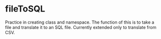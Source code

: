 # fileToSQL
Practice in creating class and namespace. The function of this is to take a file and translate it to an SQL file. 
Currently extended only to translate from CSV.
